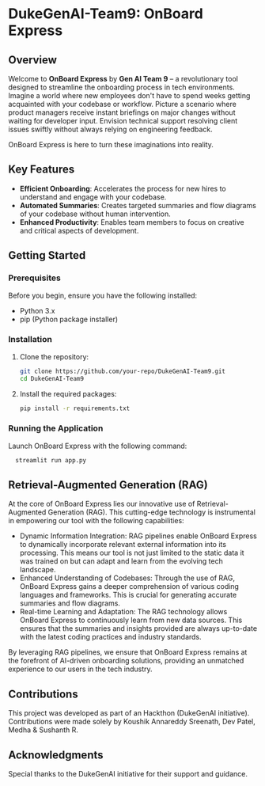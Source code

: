 # DukeGenAI-Team9: OnBoard Express

## Overview

Welcome to **OnBoard Express** by **Gen AI Team 9** – a revolutionary tool designed to streamline the onboarding process in tech environments. Imagine a world where new employees don't have to spend weeks getting acquainted with your codebase or workflow. Picture a scenario where product managers receive instant briefings on major changes without waiting for developer input. Envision technical support resolving client issues swiftly without always relying on engineering feedback.

OnBoard Express is here to turn these imaginations into reality.

## Key Features

- **Efficient Onboarding**: Accelerates the process for new hires to understand and engage with your codebase.
- **Automated Summaries**: Creates targeted summaries and flow diagrams of your codebase without human intervention.
- **Enhanced Productivity**: Enables team members to focus on creative and critical aspects of development.

## Getting Started

### Prerequisites

Before you begin, ensure you have the following installed:
- Python 3.x
- pip (Python package installer)

### Installation

1. Clone the repository:
   
   ```bash
   git clone https://github.com/your-repo/DukeGenAI-Team9.git
   cd DukeGenAI-Team9
   ```

2. Install the required packages:
   
   ```bash
   pip install -r requirements.txt
   ```
### Running the Application

Launch OnBoard Express with the following command:

 ```bash
   streamlit run app.py
 ```
## Retrieval-Augmented Generation (RAG)

At the core of OnBoard Express lies our innovative use of Retrieval-Augmented Generation (RAG). This cutting-edge technology is instrumental in empowering our tool with the following capabilities:

- Dynamic Information Integration: RAG pipelines enable OnBoard Express to dynamically incorporate relevant external information into its processing. This means our tool is not just limited to the static data it was trained on but can adapt and learn from the evolving tech landscape.
- Enhanced Understanding of Codebases: Through the use of RAG, OnBoard Express gains a deeper comprehension of various coding languages and frameworks. This is crucial for generating accurate summaries and flow diagrams.
- Real-time Learning and Adaptation: The RAG technology allows OnBoard Express to continuously learn from new data sources. This ensures that the summaries and insights provided are always up-to-date with the latest coding practices and industry standards.

By leveraging RAG pipelines, we ensure that OnBoard Express remains at the forefront of AI-driven onboarding solutions, providing an unmatched experience to our users in the tech industry.

## Contributions

This project was developed as part of an Hackthon (DukeGenAI initiative). Contributions were made solely by Koushik Annareddy Sreenath, Dev Patel, Medha & Sushanth R.

## Acknowledgments
Special thanks to the DukeGenAI initiative for their support and guidance.



